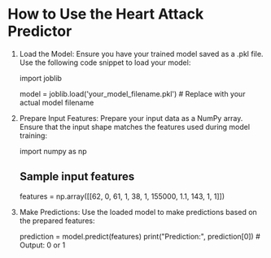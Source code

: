 # How to Use the Heart Attack Predictor

1. Load the Model:
   Ensure you have your trained model saved as a .pkl file. Use the following code snippet to load your model:
   
   import joblib
   
   model = joblib.load('your_model_filename.pkl')  # Replace with your actual model filename

2. Prepare Input Features:
   Prepare your input data as a NumPy array. Ensure that the input shape matches the features used during model training:
   
   import numpy as np
   
   ## Sample input features
   features = np.array([[62, 0, 61, 1, 38, 1, 155000, 1.1, 143, 1, 1]])

3. Make Predictions:
   Use the loaded model to make predictions based on the prepared features:
   
   prediction = model.predict(features)
   print("Prediction:", prediction[0])  # Output: 0 or 1
